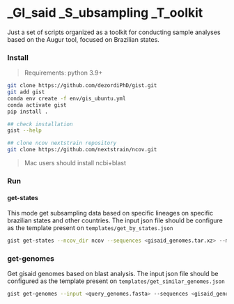 # \_GI\_said \_S\_ubsampling \_T\_oolkit

Just a set of scripts organized as a toolkit for conducting sample analyses based on the Augur tool, focused on Brazilian states.

### Install

> Requirements: python 3.9+

```bash
git clone https://github.com/dezordiPhD/gist.git
git add gist
conda env create -f env/gis_ubuntu.yml
conda activate gist
pip install .

## check installation
gist --help

## clone ncov nextstrain repository
git clone https://github.com/nextstrain/ncov.git
```

> Mac users should install ncbi+blast 

### Run

#### get-states

This mode get subsampling data based on specific lineages on specific brazilian states and other countries. The input json file should be configure as the template present on `templates/get_by_states.json`

```bash
gist get-states --ncov_dir ncov --sequences <gisaid_genomes.tar.xz> --metadata <gisaid_metadata.tar.xz> --threads <number_of_threads> templates/get_by_states.json              
```

### get-genomes

Get gisaid genomes based on blast analysis. The input json file should be configured as the template present on `templates/get_similar_genomes.json`

```bash
gist get-genomes --input <query_genomes.fasta> --sequences <gisaid_genomes.fasta> --metadata <gisaid_metadata.tsv> templates/get_similar_genomes.json
```